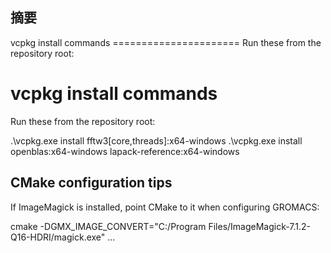 ## 摘要
vcpkg install commands ====================== Run these from the repository root:

vcpkg install commands
======================
Run these from the repository root:

.\vcpkg.exe install fftw3[core,threads]:x64-windows
.\vcpkg.exe install openblas:x64-windows lapack-reference:x64-windows

CMake configuration tips
------------------------
If ImageMagick is installed, point CMake to it when configuring GROMACS:

cmake -DGMX_IMAGE_CONVERT="C:/Program Files/ImageMagick-7.1.2-Q16-HDRI/magick.exe" ...
